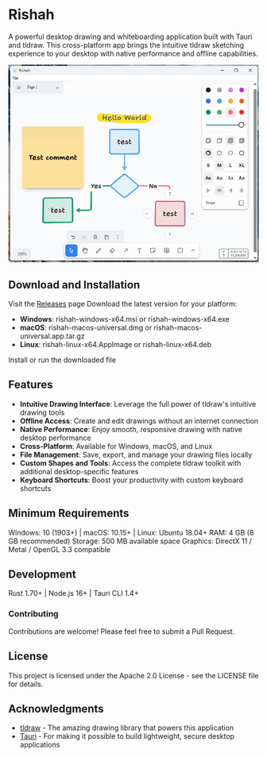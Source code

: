 # Rishah

A powerful desktop drawing and whiteboarding application built with Tauri and tldraw. This cross-platform app brings the intuitive tldraw sketching experience to your desktop with native performance and offline capabilities.

![Screenshot](./screenshots/1.png)

## Download and Installation
Visit the [Releases](https://github.com/devjaw/Rishah/releases) page
Download the latest version for your platform:

* **Windows**: rishah-windows-x64.msi or rishah-windows-x64.exe
* **macOS**: rishah-macos-universal.dmg or rishah-macos-universal.app.tar.gz
* **Linux**: rishah-linux-x64.AppImage or rishah-linux-x64.deb

Install or run the downloaded file


## Features

* **Intuitive Drawing Interface**: Leverage the full power of tldraw's intuitive drawing tools
* **Offline Access**: Create and edit drawings without an internet connection
* **Native Performance**: Enjoy smooth, responsive drawing with native desktop performance
* **Cross-Platform**: Available for Windows, macOS, and Linux
* **File Management**: Save, export, and manage your drawing files locally
* **Custom Shapes and Tools**: Access the complete tldraw toolkit with additional desktop-specific features
* **Keyboard Shortcuts**: Boost your productivity with custom keyboard shortcuts


## Minimum Requirements

Windows: 10 (1903+) | macOS: 10.15+ | Linux: Ubuntu 18.04+
RAM: 4 GB (8 GB recommended)
Storage: 500 MB available space
Graphics: DirectX 11 / Metal / OpenGL 3.3 compatible

## Development

Rust 1.70+ | Node.js 16+ | Tauri CLI 1.4+

### Contributing

Contributions are welcome! Please feel free to submit a Pull Request.

## License

This project is licensed under the Apache 2.0 License - see the LICENSE file for details.

## Acknowledgments

* [tldraw](https://tldraw.com/) - The amazing drawing library that powers this application
* [Tauri](https://tauri.app/) - For making it possible to build lightweight, secure desktop applications